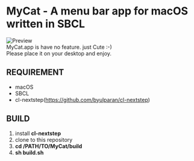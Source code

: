 # MyCat - A menu bar app for macOS written in SBCL

![Preview](images/demo.gif)  
MyCat.app is have no feature. just Cute :-)  
Please place it on your desktop and enjoy.


## REQUIREMENT
- macOS
- SBCL
- cl-nextstep(https://github.com/byulparan/cl-nextstep)


## BUILD
1. install **cl-nextstep**
2. clone to this repository
3. **cd /PATH/TO/MyCat/build**
4. **sh build.sh**
